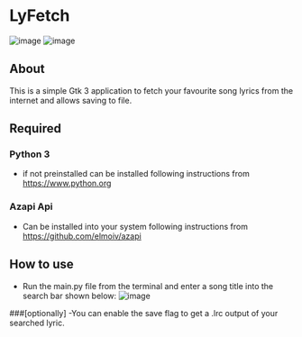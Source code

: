 # LyFetch
![image](https://user-images.githubusercontent.com/103320083/236914529-1f05a75b-4507-4a0c-a5c5-05ec3079b366.png)
![image](https://user-images.githubusercontent.com/103320083/236914730-56afac4c-7494-4a1e-886b-737adfd8a0ef.png)



## About
This is a simple Gtk 3 application to fetch your favourite song lyrics from the internet and allows saving to file.

## Required
  ### Python 3
  - if not preinstalled can be installed following instructions from https://www.python.org
  ### Azapi Api
  - Can be installed into your system following instructions from https://github.com/elmoiv/azapi
## How to use
 - Run the main.py file from the terminal and enter a song title into the search bar shown below:
 ![image](https://github.com/Imnotndesh/lyricFetchGtk/assets/103320083/c54089f9-6941-4542-a43a-0b20713f3f72)

  ###[optionally]
  -You can enable the save flag to get a .lrc output of your searched lyric.  

